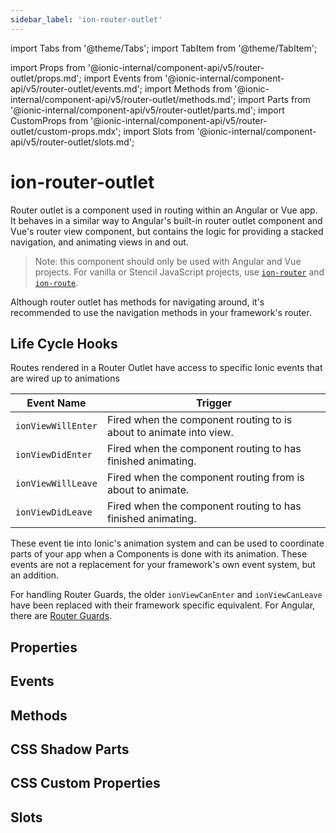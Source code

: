 ```yaml
---
sidebar_label: 'ion-router-outlet'
---
```


import Tabs from '@theme/Tabs';
import TabItem from '@theme/TabItem';

import Props from '@ionic-internal/component-api/v5/router-outlet/props.md';
import Events from '@ionic-internal/component-api/v5/router-outlet/events.md';
import Methods from '@ionic-internal/component-api/v5/router-outlet/methods.md';
import Parts from '@ionic-internal/component-api/v5/router-outlet/parts.md';
import CustomProps from '@ionic-internal/component-api/v5/router-outlet/custom-props.mdx';
import Slots from '@ionic-internal/component-api/v5/router-outlet/slots.md';

# ion-router-outlet

Router outlet is a component used in routing within an Angular or Vue app. It behaves in a similar way to Angular's built-in router outlet component and Vue's router view component, but contains the logic for providing a stacked navigation, and animating views in and out.

> Note: this component should only be used with Angular and Vue projects. For vanilla or Stencil JavaScript projects, use [`ion-router`](router.md) and [`ion-route`](route.md).

Although router outlet has methods for navigating around, it's recommended to use the navigation methods in your framework's router.

## Life Cycle Hooks

Routes rendered in a Router Outlet have access to specific Ionic events that are wired up to animations

| Event Name         | Trigger                                                            |
| ------------------ | ------------------------------------------------------------------ |
| `ionViewWillEnter` | Fired when the component routing to is about to animate into view. |
| `ionViewDidEnter`  | Fired when the component routing to has finished animating.        |
| `ionViewWillLeave` | Fired when the component routing from is about to animate.         |
| `ionViewDidLeave`  | Fired when the component routing to has finished animating.        |

These event tie into Ionic's animation system and can be used to coordinate parts of your app when a Components is done with its animation. These events are not a replacement for your framework's own event system, but an addition.

For handling Router Guards, the older `ionViewCanEnter` and `ionViewCanLeave` have been replaced with their framework specific equivalent. For Angular, there are [Router Guards](https://angular.io/guide/router#milestone-5-route-guards).

## Properties

<Props />

## Events

<Events />

## Methods

<Methods />

## CSS Shadow Parts

<Parts />

## CSS Custom Properties

<CustomProps />

## Slots

<Slots />
